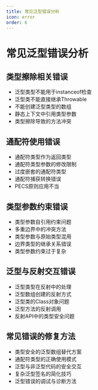 ```yaml
---
title: 常见泛型错误分析
icon: error
order: 6
---
```


# 常见泛型错误分析

## 类型擦除相关错误

- 泛型类型不能用于instanceof检查
- 泛型类不能直接继承Throwable
- 不能创建泛型类型的数组
- 静态上下文中引用类型参数
- 类型擦除导致的方法冲突

## 通配符使用错误

- 通配符类型作为返回类型
- 通配符类型参数的修改限制
- 过度嵌套的通配符类型
- 通配符捕获转换错误
- PECS原则应用不当

## 类型参数约束错误

- 类型参数自引用约束问题
- 多重边界中的冲突方法
- 类型参数与原始类型混用
- 边界类型的继承关系错误
- 类型参数约束过于复杂

## 泛型与反射交互错误

- 泛型类型在反射中的处理
- 泛型数组创建的反射方式
- 泛型类的Class对象问题
- 泛型方法的反射调用
- 反射API中的类型安全问题

## 常见错误的修复方法

- 类型安全的泛型数组替代方案
- 通配符类型的正确使用模式
- 泛型与非泛型代码的安全交互
- 复杂泛型签名的简化技巧
- 泛型错误的调试与诊断方法
